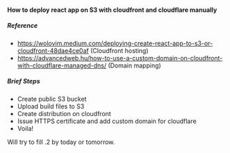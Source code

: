 #### How to deploy react app on S3 with cloudfront and cloudflare manually

##### Reference
- https://wolovim.medium.com/deploying-create-react-app-to-s3-or-cloudfront-48dae4ce0af (Cloudfront hosting)
- https://advancedweb.hu/how-to-use-a-custom-domain-on-cloudfront-with-cloudflare-managed-dns/ (Domain mapping)

##### Brief Steps
- Create public S3 bucket
- Upload build files to S3
- Create distribution on cloudfront
- Issue HTTPS certificate and add custom domain for cloudflare
- Voila!

Will try to fill .2 by today or tomorrow.
